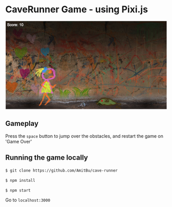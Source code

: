 # CaveRunner Game - using Pixi.js

![Cave runner screenshot](/src/assets/screenshot/CaveRunner.png?raw=true "Cave Runner")

## Gameplay

Press the `space` button to jump over the obstacles, and restart the game on 'Game Over'

## Running the game locally

`$ git clone https://github.com/AmitBu/cave-runner`

`$ npm install`

`$ npm start`

Go to `localhost:3000`
